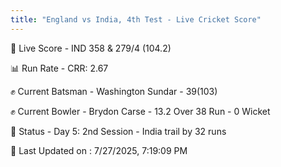 ```yaml
---
title: "England vs India, 4th Test - Live Cricket Score"
---
```


🔴 Live Score - IND 358 & 279/4 (104.2)  

📊 Run Rate - CRR: 2.67  

✊ Current Batsman - Washington Sundar - 39(103)  

✊ Current Bowler - Brydon Carse - 13.2 Over 38 Run - 0 Wicket  

📑 Status - Day 5: 2nd Session - India trail by 32 runs

📝 Last Updated on : 7/27/2025, 7:19:09 PM  

